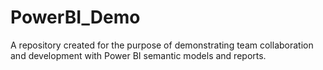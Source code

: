 # PowerBI_Demo
A repository created for the purpose of demonstrating team collaboration and development with Power BI semantic models and reports.
